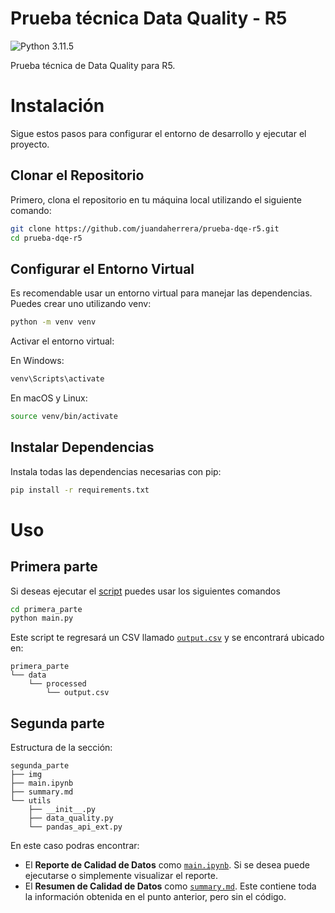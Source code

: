 # Prueba técnica Data Quality - R5
![Python 3.11.5](https://img.shields.io/badge/python-3.11.5-blue.svg)

Prueba técnica de Data Quality para R5. 

# Instalación

Sigue estos pasos para configurar el entorno de desarrollo y ejecutar el proyecto.

## Clonar el Repositorio

Primero, clona el repositorio en tu máquina local utilizando el siguiente comando:

```bash
git clone https://github.com/juandaherrera/prueba-dqe-r5.git
cd prueba-dqe-r5
```

## Configurar el Entorno Virtual
Es recomendable usar un entorno virtual para manejar las dependencias. Puedes crear uno utilizando venv:
```bash
python -m venv venv
```

Activar el entorno virtual:

En Windows:

```bash
venv\Scripts\activate
```
En macOS y Linux:

```bash
source venv/bin/activate
```

## Instalar Dependencias
Instala todas las dependencias necesarias con pip:

```bash
pip install -r requirements.txt
```

# Uso
## Primera parte
Si deseas ejecutar el [script](primera_parte/main.py) puedes usar los siguientes comandos
```bash
cd primera_parte
python main.py
```
Este script te regresará un CSV llamado [```output.csv```](primera_parte/data/processed/output.csv) y se encontrará ubicado en:

```
primera_parte
└── data
    └── processed
        └── output.csv
```

## Segunda parte
Estructura de la sección:
```
segunda_parte
├── img
├── main.ipynb
├── summary.md
└── utils
    ├── __init__.py
    ├── data_quality.py
    └── pandas_api_ext.py
```
En este caso podras encontrar:
- El **Reporte de Calidad de Datos** como [```main.ipynb```](segunda_parte/main.ipynb). Si se desea puede ejecutarse o simplemente visualizar el reporte.
- El **Resumen de Calidad de Datos** como [```summary.md```](segunda_parte/summary.md). Este contiene toda la información obtenida en el punto anterior, pero sin el código.